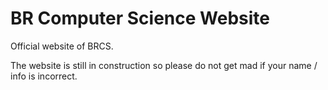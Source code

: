 # BR Computer Science Website

Official website of BRCS.

The website is still in construction so please do not get mad if your name / info is incorrect.
